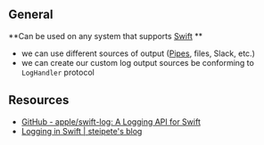 ## General

**Can be used on any system that supports [Swift](../../Swift.md) **

- we can use different sources of output ([Pipes](../../Shell/Shell%20Notes/Pipes.md), files, Slack, etc.)
- we can create our custom log output sources be conforming to `LogHandler` protocol

## Resources

- [GitHub - apple/swift-log: A Logging API for Swift](https://github.com/apple/swift-log)
- [Logging in Swift | steipete's blog](https://steipete.com/posts/logging-in-swift/)